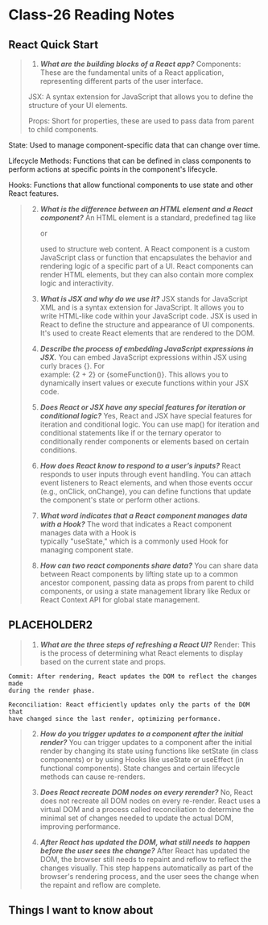# Class-26 Reading Notes

## React Quick Start

> 1. ***What are the building blocks of a React app?***
> Components: These are the fundamental units of a React application,    
> representing different parts of the user interface.
>  
> JSX: A syntax extension for JavaScript that allows you to define the    
> structure of your UI elements.
>
>  Props: Short for properties, these are used to pass data from parent to child 
  components.

  State: Used to manage component-specific data that can change over time.
  
  Lifecycle Methods: Functions that can be defined in class components to 
  perform actions at specific points in the component's lifecycle.
  
  Hooks: Functions that allow functional components to use state and other React 
  features.
>
> 2. ***What is the difference between an HTML element and a React component?***
>  An HTML element is a standard, predefined tag like <div> or <p> used to 
  structure web content. A React component is a custom JavaScript class or 
  function that encapsulates the behavior and rendering logic of a specific part 
  of a UI. React components can render HTML elements, but they can also contain 
  more complex logic and interactivity.
> 
> 3. ***What is JSX and why do we use it?***
> JSX stands for JavaScript XML and is a syntax extension for JavaScript. It 
  allows you to write HTML-like code within your JavaScript code. JSX is used in 
  React to define the structure and appearance of UI components. It's used to 
  create React elements that are rendered to the DOM.
>
> 4. ***Describe the process of embedding JavaScript expressions in JSX.***
> You can embed JavaScript expressions within JSX using curly braces {}. For   
  example: {2 + 2} or {someFunction()}. This allows you to dynamically insert 
  values or execute functions within your JSX code.
>
> 5. ***Does React or JSX have any special features for iteration or conditional logic?***
>  Yes, React and JSX have special features for iteration and conditional logic. 
   You can use map() for iteration and conditional statements like if or the 
   ternary operator to conditionally render components or elements based on 
   certain conditions.
>
> 6. ***How does React know to respond to a user’s inputs?***
> React responds to user inputs through event handling. You can attach event 
  listeners to React elements, and when those events occur (e.g., onClick, 
  onChange), you can define functions that update the component's state or 
  perform other actions.
>
> 7. ***What word indicates that a React component manages data with a Hook?***
> The word that indicates a React component manages data with a Hook is  
  typically "useState," which is a commonly used Hook for managing component state.
>
> 8. ***How can two react components share data?***
> You can share data between React components by lifting state up to a common 
  ancestor component, passing data as props from parent to child components, or 
  using a state management library like Redux or React Context API for global 
  state management.

## PLACEHOLDER2

> 1. ***What are the three steps of refreshing a React UI?***
>   Render: This is the process of determining what React elements to display 
    based on the current state and props.

    Commit: After rendering, React updates the DOM to reflect the changes made 
    during the render phase.
    
    Reconciliation: React efficiently updates only the parts of the DOM that 
    have changed since the last render, optimizing performance.
>
> 2. ***How do you trigger updates to a component after the initial render?***
>   You can trigger updates to a component after the initial render by changing 
    its state using functions like setState (in class components) or by using 
    Hooks like useState or useEffect (in functional components). State changes 
    and certain lifecycle methods can cause re-renders.
>
> 3. ***Does React recreate DOM nodes on every rerender?***
>  No, React does not recreate all DOM nodes on every re-render. React uses a 
   virtual DOM and a process called reconciliation to determine the minimal set 
   of changes needed to update the actual DOM, improving performance.
>
> 4. ***After React has updated the DOM, what still needs to happen before the user sees the change?***
> After React has updated the DOM, the browser still needs to repaint and reflow 
  to reflect the changes visually. This step happens automatically as part of 
  the browser's rendering process, and the user sees the change when the repaint 
  and reflow are complete.
>


## Things I want to know about
